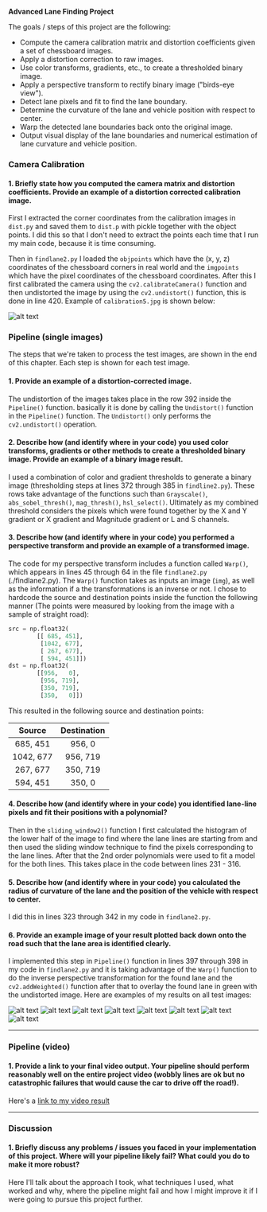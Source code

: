 **Advanced Lane Finding Project**

The goals / steps of this project are the following:

* Compute the camera calibration matrix and distortion coefficients given a set of chessboard images.
* Apply a distortion correction to raw images.
* Use color transforms, gradients, etc., to create a thresholded binary image.
* Apply a perspective transform to rectify binary image ("birds-eye view").
* Detect lane pixels and fit to find the lane boundary.
* Determine the curvature of the lane and vehicle position with respect to center.
* Warp the detected lane boundaries back onto the original image.
* Output visual display of the lane boundaries and numerical estimation of lane curvature and vehicle position.

[//]: # (Image References)

[image1]: ./output_images/calibration.png "Undistorted"
[image2]: ./output_images/figure_1.png "Test image 5"
[image3]: ./output_images/figure_2.png "Test image 1"
[image4]: ./output_images/figure_3.png "Test image straight lines 2"
[image5]: ./output_images/figure_4.png "Test image 3"
[image6]: ./output_images/figure_5.png "Test image straight lines 1"
[image7]: ./output_images/figure_6.png "Test image 4"
[image8]: ./output_images/figure_7.png "Test image 6"
[image9]: ./output_images/figure_8.png "Test image 2"
[video1]: ./test_videos_output/project.mp4 "Video"

### Camera Calibration

#### 1. Briefly state how you computed the camera matrix and distortion coefficients. Provide an example of a distortion corrected calibration image.

First I extracted the corner coordinates from the calibration images in `dist.py` and saved them to `dist.p` with pickle together with the object points. I did this so that I don't need to extract the points each time that I run my main code, because it is time consuming. 

Then in `findlane2.py` I loaded the `objpoints` which have the (x, y, z) coordinates of the chessboard corners in real world and the `imgpoints` which have the pixel coordinates of the chessboard coordinates. After this I first calibrated the camera using the `cv2.calibrateCamera()` function and then undistorted the image by using the `cv2.undistort()` function, this is done in line 420. Example of `calibration5.jpg` is shown below:

![alt text][image1]

### Pipeline (single images)

The steps that we're taken to process the test images, are shown in the end of this chapter. Each step is shown for each test image.

#### 1. Provide an example of a distortion-corrected image.

The undistortion of the images takes place in the row 392 inside the `Pipeline()` function. basically it is done by calling the `Undistort()` function in the `Pipeline()` function. The `Undistort()` only performs the `cv2.undistort()` operation.

#### 2. Describe how (and identify where in your code) you used color transforms, gradients or other methods to create a thresholded binary image.  Provide an example of a binary image result.

I used a combination of color and gradient thresholds to generate a binary image (thresholding steps at lines 372 through 385 in `findline2.py`). These rows take advantage of the functions such than `Grayscale()`, `abs_sobel_thresh()`, `mag_thresh()`, `hsl_select()`. Ultimately as my combined threshold considers the pixels which were found together by the X and Y gradient or X gradient and Magnitude gradient or L and S channels.

#### 3. Describe how (and identify where in your code) you performed a perspective transform and provide an example of a transformed image.

The code for my perspective transform includes a function called `Warp()`, which appears in lines 45 through 64 in the file `findlane2.py` (./findlane2.py).  The `Warp()` function takes as inputs an image (`img`), as well as the information if a the transformations is an inverse or not.  I chose to hardcode the source and destination points inside the function the following manner (The points were measured by looking from the image with a sample of straight road):

```python
src = np.float32(
		[[ 685, 451],
		 [1042, 677],
		 [ 267, 677],
		 [ 594, 451]])
dst = np.float32(
		[[956,   0],
		 [956, 719],
		 [350, 719],
		 [350,   0]])
```

This resulted in the following source and destination points:

| Source        | Destination   | 
|:-------------:|:-------------:| 
| 685, 451      | 956, 0        | 
| 1042, 677     | 956, 719      |
| 267, 677      | 350, 719      |
| 594, 451      | 350, 0        |

#### 4. Describe how (and identify where in your code) you identified lane-line pixels and fit their positions with a polynomial?

Then in the `sliding_window2()` function I first calculated the histogram of the lower half of the image to find where the lane lines are starting from and then used the sliding window technique to find the pixels corresponding to the lane lines. After that the 2nd order polynomials were used to fit a model for the both lines. This takes place in the code between lines 231 - 316.

#### 5. Describe how (and identify where in your code) you calculated the radius of curvature of the lane and the position of the vehicle with respect to center.

I did this in lines 323 through 342 in my code in `findlane2.py`. 

#### 6. Provide an example image of your result plotted back down onto the road such that the lane area is identified clearly.

I implemented this step in `Pipeline()` function in lines 397 through 398 in my code in `findlane2.py` and it is taking advantage of the `Warp()` function to do the inverse perspective transformation for the found lane and the `cv2.addWeighted()` function after that to overlay the found lane in green with the undistorted image.  Here are examples of my results on all test images:

![alt text][image2]
![alt text][image3]
![alt text][image4]
![alt text][image5]
![alt text][image6]
![alt text][image7]
![alt text][image8]
![alt text][image9]

---

### Pipeline (video)

#### 1. Provide a link to your final video output.  Your pipeline should perform reasonably well on the entire project video (wobbly lines are ok but no catastrophic failures that would cause the car to drive off the road!).

Here's a [link to my video result](./test_videos_output/project.mp4)

---

### Discussion

#### 1. Briefly discuss any problems / issues you faced in your implementation of this project.  Where will your pipeline likely fail?  What could you do to make it more robust?

Here I'll talk about the approach I took, what techniques I used, what worked and why, where the pipeline might fail and how I might improve it if I were going to pursue this project further.  
